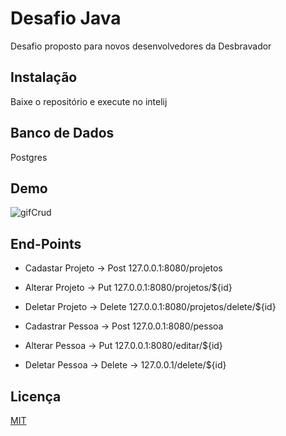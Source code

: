 # Desafio Java 

Desafio proposto para novos desenvolvedores da Desbravador 
## Instalação 

Baixe o repositório e execute no intelij

## Banco de Dados 

Postgres 

## Demo 

![gifCrud](https://user-images.githubusercontent.com/42554908/228713270-501e1a82-0751-4842-aaeb-2ffb33264527.gif)


## End-Points 

- Cadastar Projeto -> Post 127.0.0.1:8080/projetos
- Alterar Projeto -> Put 127.0.0.1:8080/projetos/${id}
- Deletar Projeto -> Delete 127.0.0.1:8080/projetos/delete/${id}

- Cadastrar Pessoa -> Post 127.0.0.1:8080/pessoa
- Alterar Pessoa -> Put 127.0.0.1:8080/editar/${id}
- Deletar Pessoa -> Delete -> 127.0.0.1/delete/${id}


## Licença 

[MIT](https://choosealicense.com/licenses/mit/)
